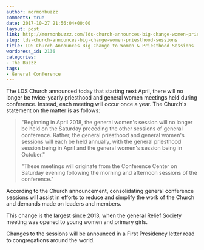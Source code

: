 ```yaml
---
author: mormonbuzzz
comments: true
date: 2017-10-27 21:56:04+00:00
layout: post
link: http://mormonbuzzz.com/lds-church-announces-big-change-women-priesthood-sessions/
slug: lds-church-announces-big-change-women-priesthood-sessions
title: LDS Church Announces Big Change to Women & Priesthood Sessions
wordpress_id: 2136
categories:
- The Buzzz
tags:
- General Conference
---
```


The LDS Church announced today that starting next April, there will no longer be twice-yearly priesthood and general women meetings held during conference. Instead, each meeting will occur once a year. The Church's statement on the matter is as follows:


<blockquote>"Beginning in April 2018, the general women's session will no longer be held on the Saturday preceding the other sessions of general conference. Rather, the general priesthood and general women's sessions will each be held annually, with the general priesthood session being in April and the general women's session being in October."

"These meetings will originate from the Conference Center on Saturday evening following the morning and afternoon sessions of the conference."</blockquote>


According to the Church announcement, consolidating general conference sessions will assist in efforts to reduce and simplify the work of the Church and demands made on leaders and members.

This change is the largest since 2013, when the general Relief Society meeting was opened to young women and primary girls.

Changes to the sessions will be announced in a First Presidency letter read to congregations around the world.


